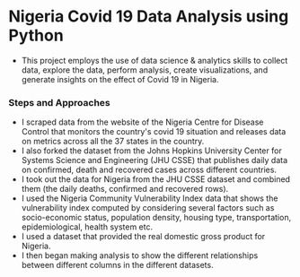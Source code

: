 # Nigeria Covid 19 Data Analysis using Python
* This project employs the use of data science & analytics skills to collect data, explore the data, perform analysis, create visualizations, and generate insights on the effect of Covid 19 in Nigeria.

### Steps and Approaches
* I scraped data from the website of the Nigeria Centre for Disease Control that monitors the country's covid 19 situation and releases data on metrics across all the 37 states in the country.
* I also forked the dataset from the Johns Hopkins University Center for Systems Science and Engineering (JHU CSSE) that publishes daily data on confirmed, death and recovered cases across different countries.
* I took out the data for Nigeria from the JHU CSSE dataset and combined them (the daily deaths, confirmed and recovered rows).
* I used the Nigeria Community Vulnerability Index data that shows the vulnerability index computed by considering several factors such as socio-economic status, population density, housing type, transportation, epidemiological, health system etc.
* I used a dataset that provided the real domestic gross product for Nigeria.
* I then began making analysis to show the different relationships between different columns in the different datasets.

